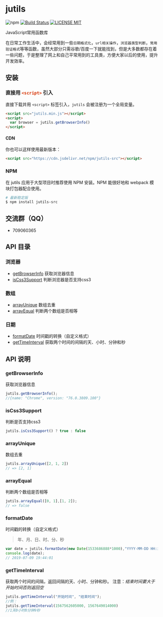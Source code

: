 # jutils

![npm](https://img.shields.io/npm/v/jutils-src) [![Build Status](https://travis-ci.org/dong-sir/jutils.svg?branch=master)](https://travis-ci.org/dong-sir/jutils) [![LICENSE MIT](https://img.shields.io/npm/l/jutils.svg)](https://www.npmjs.com/package/jutils-src)



JavaScript常用函数库

在日常工作生活中，会经常用到一些`日期格式化`，`url相关操作`，`浏览器类型判断`，`常用验证格式`等等函数，虽然大部分只需谷歌/百度一下就能找到，但是大多数都存在着一些问题，于是整理了网上和自己平常用到的工具类，方便大家以后的使用，提升开发效率。



## 安装

### 直接用  <code style='color: #d63200'>&lt;script&gt;</code>  引入

直接下载并用 `<script>` 标签引入，`jutils` 会被注册为一个全局变量。

``` html
<script src="jutils.min.js"></script>
<script>
  var browser = jutils.getBrowserInfo()
</script>
```

#### CDN

你也可以这样使用最新版本：

```html
<script src="https://cdn.jsdelivr.net/npm/jutils-src"></script>
```



### NPM

在 jutils 应用于大型项目时推荐使用 NPM 安装。NPM 能很好地和 webpack 模块打包器配合使用。

``` bash
# 最新稳定版
$ npm install jutils-src
```



## 交流群（QQ）

- 709060365



## API 目录

### 浏览器

* [getBrowserInfo](#getBrowserInfo) 获取浏览器信息
* [isCss3Support](#isCss3Support) 判断浏览器是否支持css3

### 数组

* [arrayUnique](#arrayUnique) 数组去重
* [arrayEqual](#arrayEqual) 判断两个数组是否相等



### 日期

* [formatDate](#formatDate) 时间戳的转换（自定义格式）
* [getTimeInterval](#getTimeInterval) 获取两个时间的间隔的天、小时、分钟和秒



## API 说明

### getBrowserInfo

获取浏览器信息

```javascript
jutils.getBrowserInfo();
//{name: "Chrome", version: "76.0.3809.100"}
```

### isCss3Support

判断是否支持css3

```javascript
jutils.isCss3Support() ? true : false
```

### arrayUnique

数组去重

``` javascript
jutils.arrayUnique([2, 1, 2])
// => [2, 1]
```

### arrayEqual

判断两个数组是否相等

``` javascript
jutils.arrayEqual([0, 1],[1, 2]);
// => false
```

### formatDate

时间戳的转换（自定义格式）

> 年、月、日、时、分、秒

```javascript
var date = jutils.formatDate(new Date(1533686888*1000),"YYYY-MM-DD HH:ii:ss");
console.log(date);
// 2019-07-09 19:44:01
```

### getTimeInterval

获取两个时间的间隔，返回间隔的天、小时、分钟和秒。 注意：*结束时间要大于开始时间否则返回空*

``` javascript
jutils.getTimeInterval("开始时间", "结束时间");
//例：
jutils.getTimeInterval(1567562605000, 1567649014000)
//1天0小时0分钟9秒
```
